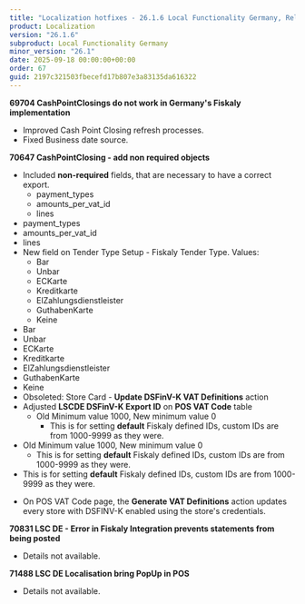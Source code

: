```yaml
---
title: "Localization hotfixes - 26.1.6 Local Functionality Germany, Release date September 18, 2025 - Hotfixes"
product: Localization
version: "26.1.6"
subproduct: Local Functionality Germany
minor_version: "26.1"
date: 2025-09-18 00:00:00+00:00
order: 67
guid: 2197c321503fbecefd17b807e3a83135da616322
---
```


<strong>69704 CashPointClosings do not work in Germany's Fiskaly implementation</strong>
<ul><li>Improved Cash Point Closing refresh processes.</li>
<li>Fixed Business date source.</li></ul>
<strong>70647 CashPointClosing - add non required objects</strong>
<ul><li>Included <b>non-required</b> fields, that are necessary to have a correct export.<ul><li>payment_types</li><li>amounts_per_vat_id</li><li>lines</li></ul></li>
<li>payment_types</li>
<li>amounts_per_vat_id</li>
<li>lines</li>
<li>New field on Tender Type Setup - Fiskaly Tender Type. Values:<ul><li>Bar</li><li>Unbar</li><li>ECKarte</li><li>Kreditkarte</li><li>ElZahlungsdienstleister</li><li>GuthabenKarte</li><li>Keine</li></ul></li>
<li>Bar</li>
<li>Unbar</li>
<li>ECKarte</li>
<li>Kreditkarte</li>
<li>ElZahlungsdienstleister</li>
<li>GuthabenKarte</li>
<li>Keine</li>
<li>Obsoleted: Store Card - <b>Update DSFinV-K VAT Definitions</b> action</li>
<li>Adjusted <b>LSCDE DSFinV-K Export ID</b> on <b>POS VAT Code</b> table<ul><li>Old Minimum value 1000, New minimum value 0<ul><li>This is for setting <b>default</b> Fiskaly defined IDs, custom IDs are from 1000-9999 as they were.</li></ul></li></ul></li>
<li>Old Minimum value 1000, New minimum value 0<ul><li>This is for setting <b>default</b> Fiskaly defined IDs, custom IDs are from 1000-9999 as they were.</li></ul></li>
<li>This is for setting <b>default</b> Fiskaly defined IDs, custom IDs are from 1000-9999 as they were.</li>
<li>
<p>On POS VAT Code page, the <b>Generate VAT Definitions</b> action updates every store with DSFINV-K enabled using the store's credentials.</p>
</li></ul>
<strong>70831 LSC DE - Error in Fiskaly Integration prevents statements from being posted</strong>
<ul><li>Details not available.</li></ul>
<strong>71488 LSC DE Localisation bring PopUp in POS</strong>
<ul><li>Details not available.</li></ul>
